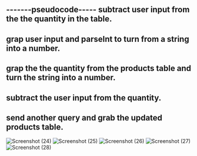 -------pseudocode-----
subtract user input from the the quantity in the table.
------------------------
grap user input and parseInt to turn from a string into a number.
------------------------
grap the the quantity from the products table and turn the string into a number.
-----------------------
subtract the user input from the quantity. 
-----------------------
send another query and grab the updated products table.
----------------------

![Screenshot (24)](https://user-images.githubusercontent.com/46513824/55135471-000d8980-50e9-11e9-897a-f6a8ba63bf9d.png)
![Screenshot (25)](https://user-images.githubusercontent.com/46513824/55135487-06036a80-50e9-11e9-904f-f34ef61213d1.png)
![Screenshot (26)](https://user-images.githubusercontent.com/46513824/55135490-07cd2e00-50e9-11e9-9d59-aea772ec39fe.png)
![Screenshot (27)](https://user-images.githubusercontent.com/46513824/55135491-08fe5b00-50e9-11e9-9c39-78fca3c16707.png)
![Screenshot (28)](https://user-images.githubusercontent.com/46513824/55135495-0bf94b80-50e9-11e9-9a0b-b0836e4ece03.png)
